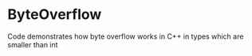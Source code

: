# ByteOverflow
Code demonstrates how byte overflow works in C++ in types which are smaller than int
